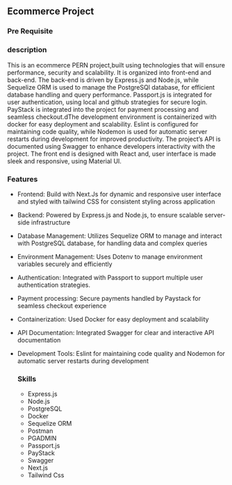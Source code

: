 ## Ecommerce Project
### Pre Requisite

### description

This is an ecommerce PERN project,built using technologies that will ensure performance, 
security and scalability. It is organized into front-end and back-end.  The back-end is 
driven by Express.js and Node.js, while Sequelize ORM is used to manage the PostgreSQl database, 
for efficient database handling and query performance. Passport.js is integrated for user  authentication, 
using local and github strategies for secure login. PayStack is integrated into the project for payment processing and
seamless checkout.dThe development environment is containerized with docker for easy deployment and scalability.
Eslint is configured for maintaining code quality, while Nodemon is used for automatic server restarts during 
development for improved productivity. The project’s API is documented using Swagger to enhance developers interactivity with the project. 
The front end  is designed with React and, user interface is made sleek and responsive, using Material UI.

### Features

- Frontend: Build with Next.Js for dynamic and responsive user interface and styled with tailwind CSS for consistent styling across application
- Backend:  Powered by Express.js and Node.js, to ensure scalable server-side infrastructure
- Database Management: Utilizes Sequelize ORM to manage and interact with PostgreSQL database, for handling data and complex queries
- Environment Management: Uses Dotenv to manage environment variables securely and efficiently
- Authentication: Integrated with Passport to support multiple user authentication strategies.
- Payment processing:  Secure payments handled by Paystack for seamless checkout experience
- Containerization: Used Docker for easy deployment and scalability
- API Documentation: Integrated Swagger for clear and interactive API documentation
- Development Tools: Eslint for maintaining code quality and Nodemon for automatic server restarts during development

  ### Skills
  - Express.js
  - Node.js
  - PostgreSQL
  - Docker
  - Sequelize ORM
  - Postman
  - PGADMIN
  - Passport.js
  - PayStack
  - Swagger
  - Next.js
  - Tailwind Css
    

  
